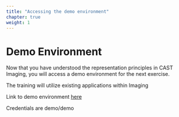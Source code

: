 ```yaml
---
title: "Accessing the demo environment" 
chapter: true
weight: 1 
---
```


# Demo Environment 

Now that you have understood the representation principles in CAST Imaging, you will access a demo environment for the next exercise. 

The training will utilize existing applications within Imaging 

Link to demo environment [here](https://demo.castsoftware.com/imaging/login)

Credentials are demo/demo 